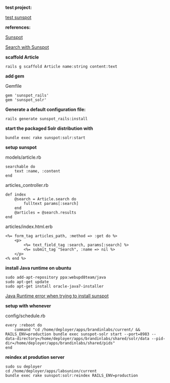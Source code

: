 **test project:**

[test sunspot](https://bitbucket.org/vlin/test-sunspot "test sunspot")

**references:**

[Sunspot](https://github.com/sunspot/sunspot "Sunspot")

[Search with Sunspot](http://railscasts.com/episodes/278-search-with-sunspot "Search with Sunspot")

**scaffold Article**

    rails g scaffold Article name:string content:text
    
**add gem**

Gemfile

    gem 'sunspot_rails'
    gem 'sunspot_solr'
    
**Generate a default configuration file:**

    rails generate sunspot_rails:install
    
**start the packaged Solr distribution with**

    bundle exec rake sunspot:solr:start
    
**setup sunspot**

models/article.rb

    searchable do
        text :name, :content
    end

articles_controller.rb

    def index
        @search = Article.search do
            fulltext params[:search]
        end
        @articles = @search.results
    end
    
articles/index.html.erb

    <%= form_tag articles_path, :method => :get do %>
        <p>
            <%= text_field_tag :search, params[:search] %>
            <%= submit_tag "Search", :name => nil %>
        </p>
    <% end %>
    
**install Java runtime on ubuntu**

    sudo add-apt-repository ppa:webupd8team/java
    sudo apt-get update
    sudo apt-get install oracle-java7-installer
    
[Java Runtime error when trying to install sunspot](http://stackoverflow.com/questions/9976626/java-runtime-error-when-trying-to-install-sunspot "Java Runtime error when trying to install sunspot")

**setup with whenever**

config/schedule.rb

    every :reboot do
        command "cd /home/deployer/apps/brandinlabs/current/ && RAILS_ENV=production bundle exec sunspot-solr start --port=8983 --data-directory=/home/deployer/apps/brandinlabs/shared/solr/data --pid-dir=/home/deployer/apps/brandinlabs/shared/pids"
    end

**reindex at prodution server**

    sudo su deployer
    cd /home/deployer/apps/labsunion/current
    bundle exec rake sunspot:solr:reindex RAILS_ENV=production


